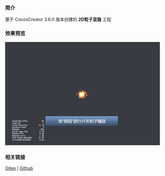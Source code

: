 ### 简介

基于 CocosCreator 3.6.0 版本创建的 **2D粒子显隐** 工程

### 效果预览
![image](../../../gif/202203/2022030546.gif)

### 相关链接
[Gitee](https://gitee.com/mirrors_cocos-creator/example-cases/tree/v2.4.3/assets/cases/01_graphics/02_particle) | [Github](https://github.com/cocos-creator/example-cases/tree/v2.4.3/assets/cases/01_graphics/02_particle)